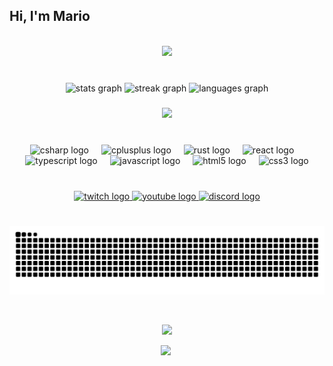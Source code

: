 <h2 align="left">Hi, I'm Mario</h2>

 <p align="center"><br>
   <a href="https://github.com/FaxHack">
     <img src="https://lanyard.cnrad.dev/api/1138456943669805066"/>
      </a>
 </p>

###

<br clear="both">

<div align="center">
  <img src="https://github-readme-stats.vercel.app/api?username=FaxHack&hide_title=false&hide_rank=false&show_icons=true&include_all_commits=true&count_private=true&disable_animations=false&theme=radical&locale=en&hide_border=true&card_width=320" height="150" alt="stats graph"  />
  <img src="https://github-readme-streak-stats-teal-gamma.vercel.app?user=FaxHack&theme=radical&border_radius=5&hide_border=true&card_width=320" height="150" alt="streak graph"  />
  <img src="https://github-readme-stats.vercel.app/api/top-langs?username=FaxHack&locale=en&hide_title=false&layout=compact&card_width=320&langs_count=5&theme=radical&hide_border=true" height="150" alt="languages graph"  />
</div>

###

<div align="center">
  <img height="150" src="https://media3.giphy.com/media/v1.Y2lkPTc5MGI3NjExczMweDd4MXFjcHA1cGJzMzVnbTB3NG9zNmhwajFvdDh4NTczeGptZyZlcD12MV9pbnRlcm5hbF9naWZfYnlfaWQmY3Q9Zw/LUqoojDFxBGGA/giphy.gif"  />
</div>

###

<br clear="both">

<div align="center">
  <img src="https://cdn.jsdelivr.net/gh/devicons/devicon/icons/csharp/csharp-original.svg" height="45" alt="csharp logo"  />
  <img width="12" />
  <img src="https://cdn.jsdelivr.net/gh/devicons/devicon/icons/cplusplus/cplusplus-original.svg" height="45" alt="cplusplus logo"  />
  <img width="12" />
  <img src="https://cdn.jsdelivr.net/gh/devicons/devicon/icons/rust/rust-original.svg" height="45" alt="rust logo"  />
  <img width="12" />
  <img src="https://cdn.jsdelivr.net/gh/devicons/devicon/icons/react/react-original.svg" height="45" alt="react logo"  />
  <img width="12" />
  <img src="https://cdn.jsdelivr.net/gh/devicons/devicon/icons/typescript/typescript-original.svg" height="45" alt="typescript logo"  />
  <img width="12" />
  <img src="https://cdn.jsdelivr.net/gh/devicons/devicon/icons/javascript/javascript-original.svg" height="45" alt="javascript logo"  />
  <img width="12" />
  <img src="https://cdn.jsdelivr.net/gh/devicons/devicon/icons/html5/html5-original.svg" height="45" alt="html5 logo"  />
  <img width="12" />
  <img src="https://cdn.jsdelivr.net/gh/devicons/devicon/icons/css3/css3-original.svg" height="45" alt="css3 logo"  />
</div>

###

<br clear="both">

<div align="center">
  <a href="https://www.twitch.tv/2b2tjourney" target="_blank">
    <img src="https://img.shields.io/static/v1?message=Twitch&logo=twitch&label=&color=9146FF&logoColor=white&labelColor=&style=for-the-badge" height="35" alt="twitch logo"  />
  </a>
  <a href="https://www.youtube.com/@2b2tJourney" target="_blank">
    <img src="https://img.shields.io/static/v1?message=Youtube&logo=youtube&label=&color=FF0000&logoColor=white&labelColor=&style=for-the-badge" height="35" alt="youtube logo"  />
  </a>
  <a href="https://discord.gg/kjjqEgghxj" target="_blank">
    <img src="https://img.shields.io/static/v1?message=Discord&logo=discord&label=&color=7289DA&logoColor=white&labelColor=&style=for-the-badge" height="35" alt="discord logo"  />
  </a>
</div>

###

<br clear="both">

<img src="https://raw.githubusercontent.com/FaxHack/FaxHack/output/snake.svg" alt="Snake animation" />

</p>
<p>&nbsp;</p>
<p align="center"> 
  <img src="https://profile-counter.glitch.me/FaxHack/count.svg" />
</p>
<p align="center">
	<img height="40" src="https://media.discordapp.net/attachments/846713231661727784/919876399563681862/file.gif">&nbsp;
</p>
